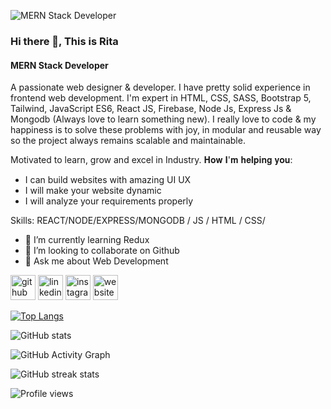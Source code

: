 ![MERN Stack Developer](https://media.licdn.com/dms/image/D4D16AQHt6WxrmWeceg/profile-displaybackgroundimage-shrink_350_1400/0/1679166300961?e=1700697600&v=beta&t=vjdwJBkrnLYEOltaU6hyuRZMiwDjzxJfCSB_n3B4buQ)
### Hi there 👋, This is Rita
#### MERN Stack Developer

A passionate web designer & developer. I have pretty solid experience in frontend web development.
I'm expert in HTML, CSS, SASS, Bootstrap 5, Tailwind, JavaScript ES6, React JS, Firebase, Node Js, Express Js & Mongodb (Always love to learn something new).
I really love to code & my happiness is to solve these problems with joy, in modular and reusable way so the project always remains scalable and maintainable.

Motivated to learn, grow and excel in Industry.
𝐇𝐨𝐰 𝐈'𝐦 𝐡𝐞𝐥𝐩𝐢𝐧𝐠 𝐲𝐨𝐮:
* I can build websites with amazing UI UX
* I will make your website dynamic
* I will analyze your requirements properly

Skills:  REACT/NODE/EXPRESS/MONGODB / JS / HTML / CSS/

- 🌱 I’m currently learning Redux 
- 👯 I’m looking to collaborate on Github 
- 💬 Ask me about Web Development 


[<img src='https://cdn.jsdelivr.net/npm/simple-icons@3.0.1/icons/github.svg' alt='github' height='40'>](https://github.com/RitaM5)  [<img src='https://cdn.jsdelivr.net/npm/simple-icons@3.0.1/icons/linkedin.svg' alt='linkedin' height='40'>](https://www.linkedin.com/in/https://www.linkedin.com/in/ritamoni//)  [<img src='https://cdn.jsdelivr.net/npm/simple-icons@3.0.1/icons/instagram.svg' alt='instagram' height='40'>](https://www.instagram.com/ritachowdhury71/)  [<img src='https://cdn.jsdelivr.net/npm/simple-icons@3.0.1/icons/icloud.svg' alt='website' height='40'>](https://rita-dev.netlify.app/)  

[![Top Langs](https://github-readme-stats.vercel.app/api/top-langs/?username=RitaM5)](https://github.com/anuraghazra/github-readme-stats)

![GitHub stats](https://github-readme-stats.vercel.app/api?username=RitaM5&show_icons=true&count_private=true)  

![GitHub Activity Graph](https://activity-graph.herokuapp.com/graph?username=RitaM5)  

![GitHub streak stats](https://streak-stats.demolab.com/?user=RitaM5)  

![Profile views](https://gpvc.arturio.dev/RitaM5)  
